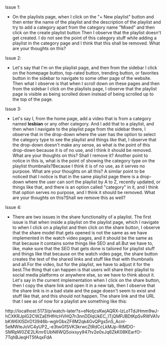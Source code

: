 Issue 1:
- On the playlists page, when I click on the "+ New playlist" button and then enter the name of the playlist and the description of the playlist and try to add a category apart from the category name "Mixed" and then click on the create playlist button Then I observe that the playlist doesn't get created. I do not see the point of this category stuff while adding a playlist in the category page and I think that this shall be removed. What are your thoughts on this?



Issue 2:
- Let's say that I'm on the playlist page, and then from the sidebar I click on the homepage button, top-rated button, trending button, or favorites button in the sidebar to navigate to some other page of the website. Then what I observe is that when I scroll down on these pages and then from the sidebar I click on the playlists page, I observe that the playlist page is visible as being scrolled down instead of being scrolled up to the top of the page.



Issue 3:
- Let's say I, from the home page, add a video that is from a category named ****lesbian**** or any other category. And I add that to a playlist, and then when I navigate to the playlist page from the sidebar there, I observe that in the drop-down where the user has the option to select the category type to see the playlist and things like that, I observe that the drop-down doesn't make any sense, as what is the point of this drop-down because it is of no use, and I think it should be removed. What are your thoughts on this? Shall I remove it? Another point to notice in this is, what is the point of showing the category type on the playlist thumbnails?Because I think it is of no use, as it serves no purpose. What are your thoughts on all this? A similar point to be noticed that I notice is that in the same playlist page there is a drop-down where the user can sort the playlist by A to Z, recently updated, or things like that, and there is an option called "category" in it, and I think that option serves no purpose, and I think it should be removed. What are your thoughts on this?Shall we remove this as well?



Issue 4:
- There are two issues in the share functionality of a playlist. The first issue is that when inside a playlist on the playlist page, which I navigate to when I click on a playlist and then click on the share button, I observe that the share model that gets opened is not the same as we have implemented in the watch video pages, and it should be the same as that because it contains some things like SEO and all.But we have to, like, make sure that the SEO that gets done is tailored for playlist stuff and things like that because on the watch video page, the share button creates the text of the shared links and stuff like that with thumbnails and all.For the video, but for the playlist, we have to adjust it for the best.The thing that can happen is that users will share their playlist to social media platforms or anywhere else, so we have to think about it. Let's say in the current implementation when I click on the share button, then I copy the share link and open it in a new tab, then I observe that the share link is in a bad state and the page doesn't seem to exist and stuff like that, and this should not happen. The share link and the URL that I see as of now for a playlist are something like this:

http://localhost:5173/p/watch-later?s=eNotjcsKwjAQRX-lzLo1TdJHmm9wJ-hCXKRJpIG2CWZaEfHfHcHVHQ7n3nnDDlqUkEC_ITjQMPJBDtKpSvRWVA1vbKW6XlSDrD13946b-wglrGbxZF8M2qk4GvQPgs5nS_AcnI-5eMWteJoVC4yUP2_-e3twGfSVK3krwcZtRdCcLkMJp-RtMDO-SMRpW0ZiE2LKmrEUbN6WQ5oixsyy947tv2e0xJq6ZkK08KEarfO-7TqhBJeqHT5fAqxFdA